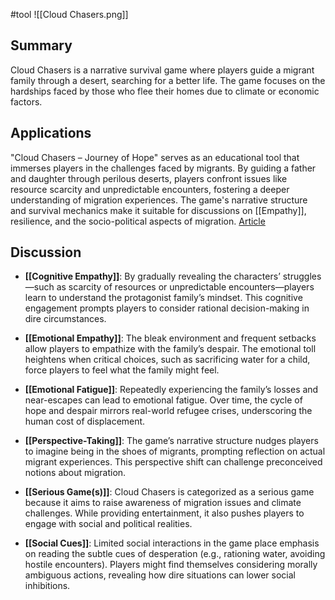 #tool ![[Cloud Chasers.png]]

## Summary  
Cloud Chasers is a narrative survival game where players guide a migrant family through a desert, searching for a better life. The game focuses on the hardships faced by those who flee their homes due to climate or economic factors.  

## Applications

"Cloud Chasers – Journey of Hope" serves as an educational tool that immerses players in the challenges faced by migrants. By guiding a father and daughter through perilous deserts, players confront issues like resource scarcity and unpredictable encounters, fostering a deeper understanding of migration experiences. The game's narrative structure and survival mechanics make it suitable for discussions on [[Empathy]], resilience, and the socio-political aspects of migration. [Article](https://venturebeat.com/games/cloud-chasers-is-a-moving-mobile-exploration-of-the-migrants-journey/) 

## Discussion

- **[[Cognitive Empathy]]**: By gradually revealing the characters’ struggles—such as scarcity of resources or unpredictable encounters—players learn to understand the protagonist family’s mindset. This cognitive engagement prompts players to consider rational decision-making in dire circumstances.​
    
- **[[Emotional Empathy]]**: The bleak environment and frequent setbacks allow players to empathize with the family’s despair. The emotional toll heightens when critical choices, such as sacrificing water for a child, force players to feel what the family might feel.​
    
- **[[Emotional Fatigue]]**: Repeatedly experiencing the family’s losses and near-escapes can lead to emotional fatigue. Over time, the cycle of hope and despair mirrors real-world refugee crises, underscoring the human cost of displacement.​
    
- **[[Perspective-Taking]]**: The game’s narrative structure nudges players to imagine being in the shoes of migrants, prompting reflection on actual migrant experiences. This perspective shift can challenge preconceived notions about migration.​
    
- **[[Serious Game(s)]]**: Cloud Chasers is categorized as a serious game because it aims to raise awareness of migration issues and climate challenges. While providing entertainment, it also pushes players to engage with social and political realities.​
    
- **[[Social Cues]]**: Limited social interactions in the game place emphasis on reading the subtle cues of desperation (e.g., rationing water, avoiding hostile encounters). Players might find themselves considering morally ambiguous actions, revealing how dire situations can lower social inhibitions.​